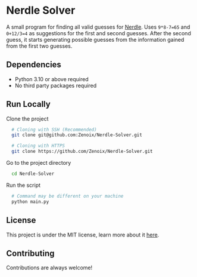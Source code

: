 
# Nerdle Solver

A small program for finding all valid guesses for [Nerdle](https://nerdlegame.com/). Uses `9*8-7=65` and `0+12/3=4` as suggestions for the first and second guesses. After the second guess, it starts generating possible guesses from the information gained from the first two guesses.


## Dependencies

- Python 3.10 or above required
- No third party packages required
## Run Locally

Clone the project

```bash
  # Cloning with SSH (Recommended)
  git clone git@github.com:Zenoix/Nerdle-Solver.git

  # Cloning with HTTPS
  git clone https://github.com/Zenoix/Nerdle-Solver.git
```

Go to the project directory

```bash
  cd Nerdle-Solver
```

Run the script

```bash
  # Command may be different on your machine
  python main.py
```


## License

This project is under the MIT license, learn  more about it [here](https://choosealicense.com/licenses/mit/).


## Contributing

Contributions are always welcome!

